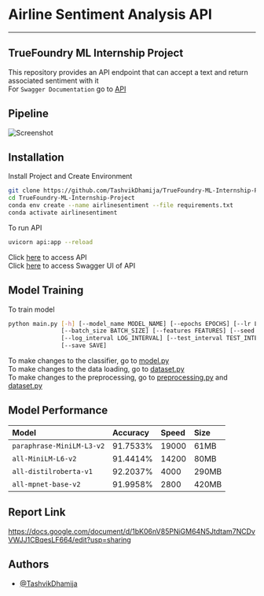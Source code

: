 
# Airline Sentiment Analysis API <a name="TOP"></a>

- - - - 
## TrueFoundry ML Internship Project

This repository provides an API endpoint that can accept a text and return associated sentiment with it  
For `Swagger Documentation` go to [API](https://github.com/TashvikDhamija/TrueFoundry-ML-Internship-Project/blob/master/api.json)

## Pipeline

![Screenshot](https://github.com/TashvikDhamija/TrueFoundry-ML-Internship-Project/blob/master/imgs/Pipeline.png)


## Installation

Install Project and Create Environment

```bash
git clone https://github.com/TashvikDhamija/TrueFoundry-ML-Internship-Project
cd TrueFoundry-ML-Internship-Project
conda env create --name airlinesentiment --file requirements.txt
conda activate airlinesentiment
```

To run API

```bash
uvicorn api:app --reload
```

Click [here](http://127.0.0.1:8000/) to access API \
Click [here](http://127.0.0.1:8000/docs) to access Swagger UI of API

## Model Training

To train model

```bash
python main.py [-h] [--model_name MODEL_NAME] [--epochs EPOCHS] [--lr LR]
               [--batch_size BATCH_SIZE] [--features FEATURES] [--seed SEED]
               [--log_interval LOG_INTERVAL] [--test_interval TEST_INTERVAL]
               [--save SAVE]
```

To make changes to the classifier, go to [model.py](https://github.com/TashvikDhamija/TrueFoundry-ML-Internship-Project/blob/master/model.py) \
To make changes to the data loading, go to [dataset.py](https://github.com/TashvikDhamija/TrueFoundry-ML-Internship-Project/blob/master/dataset.py) \
To make changes to the preprocessing, go to [preprocessing.py](https://github.com/TashvikDhamija/TrueFoundry-ML-Internship-Project/blob/master/preprocessing.py) and [dataset.py](https://github.com/TashvikDhamija/TrueFoundry-ML-Internship-Project/blob/master/dataset.py) 

## Model Performance


| Model | Accuracy     | Speed |  Size             | 
| :-------- | :------- | :------------------------- |:--|
| `paraphrase-MiniLM-L3-v2` | 91.7533% |19000 | 61MB|
| `all-MiniLM-L6-v2` | 91.4414% |14200 | 80MB|
| `all-distilroberta-v1` | 92.2037% |4000 | 290MB|
| `all-mpnet-base-v2` | 91.9958% |2800 | 420MB|

## Report Link
https://docs.google.com/document/d/1bK06nV85PNiGM64N5Jtdtam7NCDvVWJJ1CBqesLF664/edit?usp=sharing

## Authors

- [@TashvikDhamija](https://www.github.com/TashvikDhamija)
